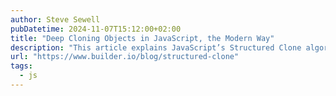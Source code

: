 ```yaml
---
author: Steve Sewell
pubDatetime: 2024-11-07T15:12:00+02:00
title: "Deep Cloning Objects in JavaScript, the Modern Way"
description: "This article explains JavaScript’s Structured Clone algorithm, which enables deep copying of complex objects. It covers use cases, limitations, and how Structured Clone differs from JSON serialization, helping developers safely duplicate data without unexpected behavior"
url: "https://www.builder.io/blog/structured-clone"
tags:
  - js
---
```

